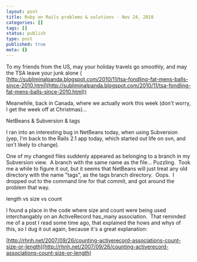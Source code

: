 ```yaml
---
layout: post
title: Ruby on Rails problems & solutions - Nov 24, 2010
categories: []
tags: []
status: publish
type: post
published: true
meta: {}
---
```


To my friends from the US, may your holiday travels go smoothly, and may the TSA leave your junk alone (
[http://subliminalpanda.blogspot.com/2010/11/tsa-fondling-fat-mens-balls-since-2010.html](http://subliminalpanda.blogspot.com/2010/11/tsa-fondling-fat-mens-balls-since-2010.html))



Meanwhile, back in Canada, where we actually work this week (don't worry, I get the week off at Christmas)...



NetBeans & Subversion & tags



I ran into an interesting bug in NetBeans today, when using Subversion (yep, I'm back to the Rails 2.1 app today, which started out life on svn, and isn't likely to change).



One of my changed files suddenly appeared as belonging to a branch in my Subversion view.  A branch with the same name as the file... Puzzling.  Took me a while to figure it out, but it seems that NetBeans will just treat any old directory with the name "tags", as the tags branch directory.  Oops.  I dropped out to the command line for that commit, and got around the problem that way.



length vs size vs count



I found a place in the code where size and count were being used interchangably on an ActiveRecord has_many association.  That reminded me of a post I read some time ago, that explained the hows and whys of this, so I dug it out again, because it's a great explanation:



[http://rhnh.net/2007/09/26/counting-activerecord-associations-count-size-or-length](http://rhnh.net/2007/09/26/counting-activerecord-associations-count-size-or-length)
